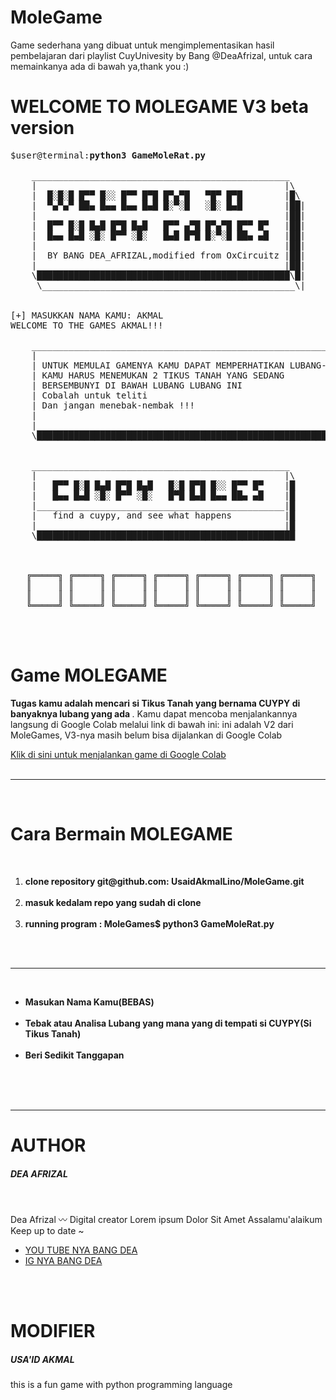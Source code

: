 # MoleGame
Game sederhana yang dibuat untuk mengimplementasikan hasil pembelajaran dari playlist CuyUnivesity by Bang @DeaAfrizal, untuk cara memainkanya ada di bawah ya,thank you :)

# WELCOME TO MOLEGAME V3 beta version

<pre>
$user@terminal:<b>python3 GameMoleRat.py</b>

    _________________________________________________
    |                                               |\ 
    |  █░█░█ █▀▀ █░░ █▀▀ █▀█ █▀▄▀█   ▀█▀ █▀█        |█\ 
    |  ▀▄▀▄▀ ██▄ █▄▄ █▄▄ █▄█ █░▀░█   ░█░ █▄█        |██|
    |                                               |██|  
    |  █▀▀ █░█ █▄█ █▀█ █▄█   █▀▀ ▄▀█ █▀▄▀█ █▀▀ █▀   |██|
    |  █▄▄ █▄█ ░█░ █▀▀ ░█░   █▄█ █▀█ █░▀░█ ██▄ ▄█   |██|
    |                                               |██|
    |  BY BANG DEA_AFRIZAL,modified from OxCircuitz |██|
    |_______________________________________________|██|
    \████████████████████████████████████████████████\█|
     \________________________________________________\|
    
      
[+] MASUKKAN NAMA KAMU: AKMAL
WELCOME TO THE GAMES AKMAL!!!
        
    _____________________________________________________________________________   
    |                                                                           |\ 
    | UNTUK MEMULAI GAMENYA KAMU DAPAT MEMPERHATIKAN LUBANG-LUBANG DIBAWAH,     |█|
    | KAMU HARUS MENEMUKAN 2 TIKUS TANAH YANG SEDANG                            |█|
    | BERSEMBUNYI DI BAWAH LUBANG LUBANG INI                                    |█|
    | Cobalah untuk teliti                                                      |█|
    | Dan jangan menebak-nembak !!!                                             |█|
    |                                                                           |█|
    |___________________________________________________________________________|█|
    \█████████████████████████████████████████████████████████████████████████████|
    
    
    _________________________________________________
    |                                               |\ 
    |   █▀▀ █░█ █▄█ █▀█ █▄█   █░█ █▀█ █░░ █▀▀ █▀    |█
    |   █▄▄ █▄█ ░█░ █▀▀ ░█░   █▀█ █▄█ █▄▄ ██▄ ▄█    |█
    |_______________________________________________|█
    |   find a cuypy, and see what happens          |█
    |_______________________________________________|█
    \█████████████████████████████████████████████████
    
    
    
   ╔═════╗ ╔═════╗ ╔═════╗ ╔═════╗ ╔═════╗ ╔═════╗ ╔═════╗
   ║     ║ ║     ║ ║     ║ ║     ║ ║     ║ ║     ║ ║     ║
   ║     ║ ║     ║ ║     ║ ║     ║ ║     ║ ║     ║ ║     ║
   ╚═════╝ ╚═════╝ ╚═════╝ ╚═════╝ ╚═════╝ ╚═════╝ ╚═════╝
</pre>
<br>
<br>

# Game MOLEGAME
<b>Tugas kamu adalah mencari si Tikus Tanah yang bernama CUYPY di banyaknya lubang yang ada </b>. Kamu dapat mencoba menjalankannya langsung di Google Colab melalui link di bawah ini: ini adalah V2 dari MoleGames, V3-nya masih belum bisa dijalankan di Google Colab

[Klik di sini untuk menjalankan game di Google Colab](https://colab.research.google.com/github/UsaidAkmalLino/MoleGame/blob/main/GameMoleRat.ipynb)
<br>
<br>
<hr>
<br>

# Cara Bermain MOLEGAME
<br>
<ol>
    <li><b>clone repository git@github.com: UsaidAkmalLino/MoleGame.git</b></li><br>
    <li><b>masuk kedalam repo yang sudah di clone</b></li><br>
    <li><b>running program : MoleGames$ python3 GameMoleRat.py</b></li><br>
</ol>
<br>
<hr>
<br>
<ul>
    <li><b>Masukan Nama Kamu(BEBAS)</b></li><br>
    <li><b>Tebak atau Analisa Lubang yang mana yang di tempati si CUYPY(Si Tikus Tanah)</b></li><br>
    <li><b>Beri Sedikit Tanggapan</b></li><br>
</ul>
<br>
<br>

<hr>

# AUTHOR
<h5>DEA AFRIZAL</h5><br>
<p>Dea Afrizal 〰️
Digital creator
Lorem ipsum
Dolor Sit Amet
Assalamu'alaikum
Keep up to date
~
</p>
<ul>
<li><a href="https://l.instagram.com/?u=https%3A%2F%2Fyoutube.com%2F%40deaafrizal&e=AT26_ql8YQd9zSuLx1J2jg86NOj63oleN60UqwkwungVjLYqaypcCcGdoq54RZDC90j6wbz0PT98u3cOCVseVDcJfTDxrORW">YOU TUBE NYA BANG DEA</a></li>
<li><a href="https://www.instagram.com/dea.afrizal/">IG NYA BANG DEA</a></li>
</ul>
<br>
<br>

# MODIFIER
<h5>USA'ID AKMAL</h5>
<p>this is a fun game with python programming language</p>




